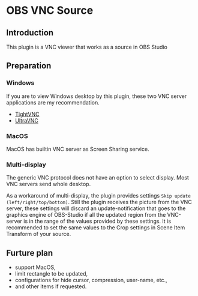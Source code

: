 # OBS VNC Source

## Introduction

This plugin is a VNC viewer that works as a source in OBS Studio

## Preparation
### Windows
If you are to view Windows desktop by this plugin, these two VNC server applications are my recommendation.
- [TightVNC](https://www.tightvnc.com/download.php)
- [UltraVNC](https://www.uvnc.com/downloads/ultravnc.html)

### MacOS
MacOS has builtin VNC server as Screen Sharing service.

### Multi-display
The generic VNC protocol does not have an option to select display.
Most VNC servers send whole desktop.

As a workaround of multi-display, the plugin provides settings `Skip update (left/right/top/bottom)`.
Still the plugin receives the picture from the VNC server,
these settings will discard an update-notification that goes to the graphics engine of OBS-Studio if all the updated region from the VNC-server is in the range of the values provided by these settings.
It is recommended to set the same values to the Crop settings in Scene Item Transform of your source.

## Furture plan

* support MacOS,
* limit rectangle to be updated,
* configurations for hide cursor, compression, user-name, etc.,
* and other items if requested.
